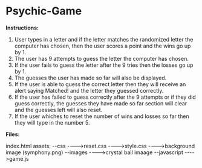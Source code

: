 # Psychic-Game

**Instructions:**

1.  User types in a letter and if the letter matches the randomized letter the computer has chosen, then the user scores a point and the wins go up by 1.
2.  The user has 9 attempts to guess the letter the computer has chosen.
3.  If the user fails to guess the letter after the 9 tries then the losses go up by 1.
4.  The guesses the user has made so far will also be displayed.
5.  If the user is able to guess the correct letter then they will receive an alert saying Matched! and the letter they guessed correctly.
6.  If the user has failed to guess correctly after the 9 attempts or if they did guess correctly, the guesses they have made so far section will clear and the guesses left will also reset.
7.  If the user whiches to reset the number of wins and losses so far then they will type in the number 5.

**Files:**

index.html
assets:
--css
---->reset.css
---->style.css
---->background image (symphony.png)
--images
---->crystal ball imaage
--javascript
---->game.js
